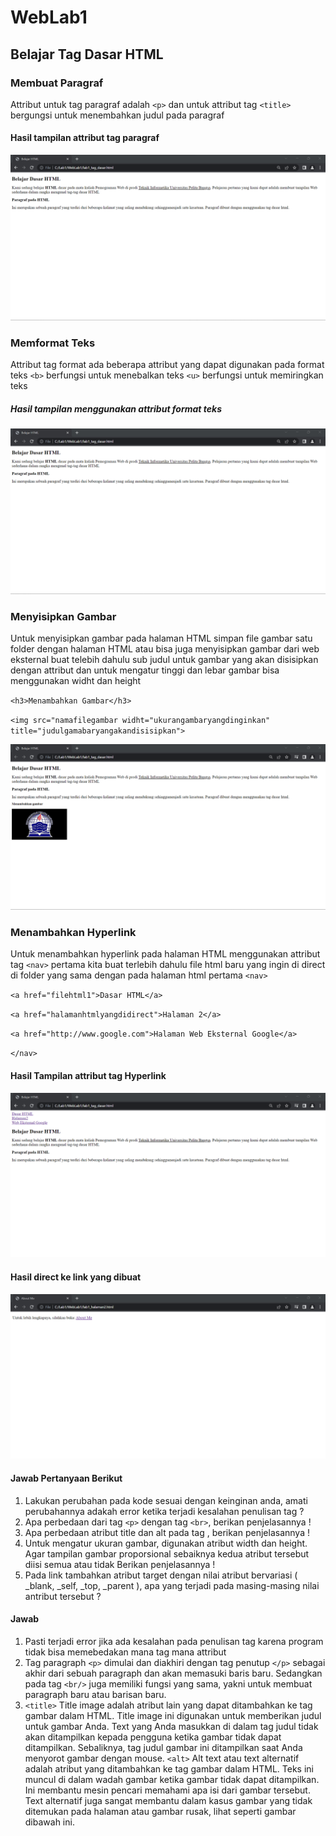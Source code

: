 # WebLab1
## Belajar Tag Dasar HTML

### Membuat Paragraf
Attribut untuk tag paragraf adalah `<p>` dan untuk attribut tag `<title>` bergungsi untuk menembahkan judul pada paragraf

#### Hasil tampilan attribut tag paragraf

![Gambar 1](Screenshoot/output2.png)

### Memformat Teks
Attribut tag format ada beberapa attribut yang dapat digunakan pada format teks
`<b>` berfungsi untuk menebalkan teks `<u>` berfungsi untuk memiringkan teks

##### Hasil tampilan menggunakan attribut format teks

![Gambar 2](Screenshoot/output2.png)

### Menyisipkan Gambar
Untuk menyisipkan gambar pada halaman HTML simpan file gambar satu folder dengan halaman HTML atau bisa juga menyisipkan gambar dari web eksternal
buat telebih dahulu sub judul untuk gambar yang akan disisipkan dengan attribut dan untuk mengatur tinggi dan lebar gambar bisa menggunakan widht dan height

`<h3>Menambahkan Gambar</h3>`

`<img src="namafilegambar widht="ukurangambaryangdinginkan" title="judulgamabaryangakandisisipkan">`

![Gambar 1](Screenshoot/output5.png)

### Menambahkan Hyperlink
Untuk menambahkan hyperlink pada halaman HTML menggunakan attribut tag `<nav>` pertama kita buat terlebih dahulu file html baru yang ingin di direct di folder yang sama dengan pada halaman html pertama
`<nav>` 

`<a href="filehtml1">Dasar HTML</a>`

`<a href="halamanhtmlyangdidirect">Halaman 2</a>`

`<a href="http://www.google.com">Halaman Web Eksternal Google</a>`

`</nav>`

#### Hasil Tampilan attribut tag Hyperlink
![Gambar 1](Screenshoot/output3.png)

#### Hasil direct ke link yang dibuat
![Gambar 1](Screenshoot/output4.png)

#### Jawab Pertanyaan Berikut
1. Lakukan perubahan pada kode sesuai dengan keinginan anda, amati perubahannya adakah error ketika terjadi kesalahan penulisan tag ?
2. Apa perbedaan dari tag `<p>` dengan tag `<br>`, berikan penjelasannya !
3. Apa perbedaan atribut title dan alt pada tag <img>, berikan penjelasannya !
4. Untuk mengatur ukuran gambar, digunakan atribut width dan height. Agar tampilan gambar proporsional sebaiknya kedua atribut tersebut diisi semua atau tidak Berikan penjelasannya !
5. Pada link tambahkan atribut target dengan nilai atribut bervariasi ( _blank, _self, _top, _parent ), apa yang terjadi pada masing-masing nilai antribut tersebut ?

#### Jawab
1. Pasti terjadi error jika ada kesalahan pada penulisan tag karena program tidak bisa memebedakan mana tag mana attribut
2. Tag paragraph `<p>` dimulai dan diakhiri dengan tag penutup `</p>` sebagai akhir dari sebuah paragraph dan akan memasuki baris baru. Sedangkan pada tag `<br/>` juga memiliki fungsi yang sama, yakni untuk membuat paragraph baru atau barisan baru.
3. `<title>` Title image adalah atribut lain yang dapat ditambahkan ke tag gambar dalam HTML. Title image ini digunakan untuk memberikan judul untuk gambar Anda. Text yang Anda masukkan di dalam tag judul tidak akan ditampilkan kepada pengguna ketika gambar tidak dapat ditampilkan. Sebaliknya, tag judul gambar ini ditampilkan saat Anda menyorot gambar dengan mouse.
    `<alt>` Alt text atau text alternatif adalah atribut yang ditambahkan ke tag gambar dalam HTML. Teks ini muncul di dalam wadah gambar ketika gambar tidak dapat ditampilkan. Ini membantu mesin pencari memahami apa isi dari gambar tersebut. Text alternatif juga sangat membantu dalam kasus gambar yang tidak ditemukan pada halaman atau gambar rusak, lihat seperti gambar dibawah ini.


